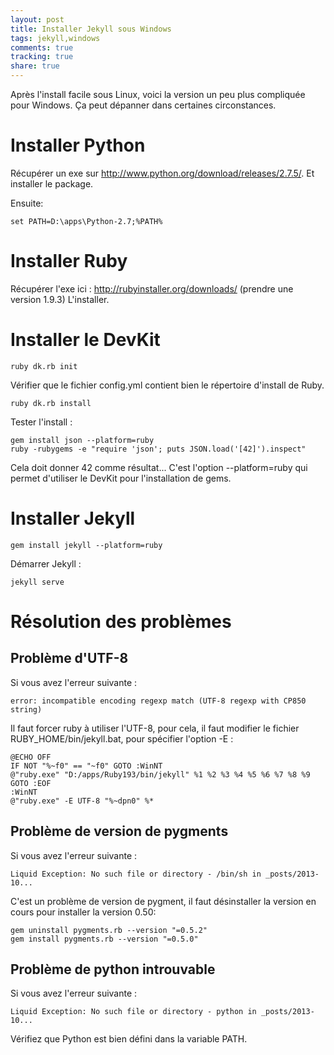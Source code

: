 ```yaml
---
layout: post
title: Installer Jekyll sous Windows
tags: jekyll,windows
comments: true
tracking: true
share: true
---
```


Après l'install facile sous Linux, voici la version un peu plus compliquée pour Windows.
Ça peut dépanner dans certaines circonstances.

# Installer Python

Récupérer un exe sur http://www.python.org/download/releases/2.7.5/.
Et installer le package.

Ensuite:

	set PATH=D:\apps\Python-2.7;%PATH%
	
# Installer Ruby

Récupérer l'exe ici : http://rubyinstaller.org/downloads/ (prendre une version 1.9.3)
L'installer.

# Installer le DevKit

	ruby dk.rb init

Vérifier que le fichier config.yml contient bien le répertoire d'install de Ruby.

	ruby dk.rb install

Tester l'install :

	gem install json --platform=ruby
	ruby -rubygems -e "require 'json'; puts JSON.load('[42]').inspect"

Cela doit donner 42 comme résultat...
C'est l'option --platform=ruby qui permet d'utiliser le DevKit pour l'installation de gems.

# Installer Jekyll

	gem install jekyll --platform=ruby

Démarrer Jekyll :

	jekyll serve

# Résolution des problèmes

## Problème d'UTF-8

Si vous avez l'erreur suivante :

	error: incompatible encoding regexp match (UTF-8 regexp with CP850 string)
Il faut forcer ruby à utiliser l'UTF-8, pour cela, il faut modifier le fichier RUBY_HOME/bin/jekyll.bat, pour spécifier l'option -E :

	@ECHO OFF
	IF NOT "%~f0" == "~f0" GOTO :WinNT
	@"ruby.exe" "D:/apps/Ruby193/bin/jekyll" %1 %2 %3 %4 %5 %6 %7 %8 %9
	GOTO :EOF
	:WinNT
	@"ruby.exe" -E UTF-8 "%~dpn0" %*

## Problème de version de pygments

Si vous avez l'erreur suivante :

	Liquid Exception: No such file or directory - /bin/sh in _posts/2013-10...
	
C'est un problème de version de pygment, il faut désinstaller la version en cours pour installer la version 0.50:

	gem uninstall pygments.rb --version "=0.5.2"
	gem install pygments.rb --version "=0.5.0"

## Problème de python introuvable

Si vous avez l'erreur suivante :

	Liquid Exception: No such file or directory - python in _posts/2013-10...

Vérifiez que Python est bien défini dans la variable PATH.

 
